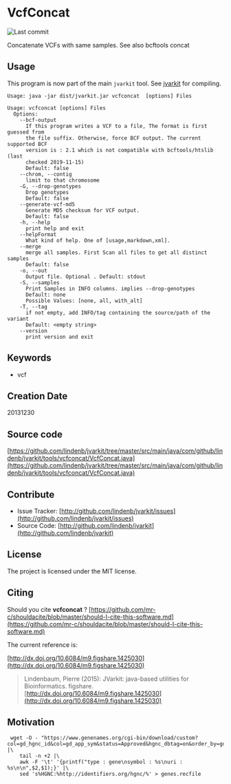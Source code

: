 # VcfConcat

![Last commit](https://img.shields.io/github/last-commit/lindenb/jvarkit.png)

Concatenate VCFs with same samples. See also bcftools concat


## Usage


This program is now part of the main `jvarkit` tool. See [jvarkit](JvarkitCentral.md) for compiling.


```
Usage: java -jar dist/jvarkit.jar vcfconcat  [options] Files

Usage: vcfconcat [options] Files
  Options:
    --bcf-output
      If this program writes a VCF to a file, The format is first guessed from 
      the file suffix. Otherwise, force BCF output. The current supported BCF 
      version is : 2.1 which is not compatible with bcftools/htslib (last 
      checked 2019-11-15)
      Default: false
    --chrom, --contig
      limit to that chromosome
    -G, --drop-genotypes
      Drop genotypes
      Default: false
    --generate-vcf-md5
      Generate MD5 checksum for VCF output.
      Default: false
    -h, --help
      print help and exit
    --helpFormat
      What kind of help. One of [usage,markdown,xml].
    --merge
      merge all samples. First Scan all files to get all distinct samples
      Default: false
    -o, --out
      Output file. Optional . Default: stdout
    -S, --samples
      Print Samples in INFO columns. implies --drop-genotypes
      Default: none
      Possible Values: [none, all, with_alt]
    -T, --tag
      if not empty, add INFO/tag containing the source/path of the variant
      Default: <empty string>
    --version
      print version and exit

```


## Keywords

 * vcf



## Creation Date

20131230

## Source code 

[https://github.com/lindenb/jvarkit/tree/master/src/main/java/com/github/lindenb/jvarkit/tools/vcfconcat/VcfConcat.java](https://github.com/lindenb/jvarkit/tree/master/src/main/java/com/github/lindenb/jvarkit/tools/vcfconcat/VcfConcat.java)


## Contribute

- Issue Tracker: [http://github.com/lindenb/jvarkit/issues](http://github.com/lindenb/jvarkit/issues)
- Source Code: [http://github.com/lindenb/jvarkit](http://github.com/lindenb/jvarkit)

## License

The project is licensed under the MIT license.

## Citing

Should you cite **vcfconcat** ? [https://github.com/mr-c/shouldacite/blob/master/should-I-cite-this-software.md](https://github.com/mr-c/shouldacite/blob/master/should-I-cite-this-software.md)

The current reference is:

[http://dx.doi.org/10.6084/m9.figshare.1425030](http://dx.doi.org/10.6084/m9.figshare.1425030)

> Lindenbaum, Pierre (2015): JVarkit: java-based utilities for Bioinformatics. figshare.
> [http://dx.doi.org/10.6084/m9.figshare.1425030](http://dx.doi.org/10.6084/m9.figshare.1425030)


## Motivation


```
 wget -O - "https://www.genenames.org/cgi-bin/download/custom?col=gd_hgnc_id&col=gd_app_sym&status=Approved&hgnc_dbtag=on&order_by=gd_app_sym_sort&format=text&submit=submit" |\
 	tail -n +2 |\
 	awk -F '\t' '{printf("type : gene\nsymbol : %s\nuri : %s\n\n",$2,$1);}' |\
 	sed 's%HGNC:%http://identifiers.org/hgnc/%' > genes.recfile
```


